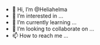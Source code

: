 - 👋 Hi, I’m @Heliahelma
- 👀 I’m interested in ...
- 🌱 I’m currently learning ...
- 💞️ I’m looking to collaborate on ...
- 📫 How to reach me ...

<!---
Heliahelma/Heliahelma is a ✨ special ✨ repository because its `README.md` (this file) appears on your GitHub profile.
You can click the Preview link to take a look at your changes.
--->
